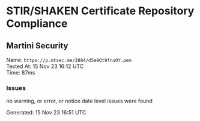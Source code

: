 # STIR/SHAKEN Certificate Repository Compliance

## Martini Security

Name: `https://p.mtsec.me/2884/d5e9Qt9fnuOY.pem`\
Tested At: 15 Nov 23 16:12 UTC\
Time: 87ms

### Issues

no warning, or error, or notice date level issues were found

Generated: 15 Nov 23 16:51 UTC